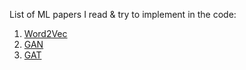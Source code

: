 List of ML papers I read & try to implement in the  code:

1. [Word2Vec](https://arxiv.org/abs/1301.3781) 
2. [GAN](https://arxiv.org/abs/1406.2661)
3. [GAT](https://arxiv.org/abs/1710.10903)
